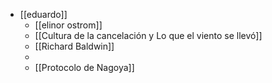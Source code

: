 - [[eduardo]]
	- [[elinor ostrom]]
	- [[Cultura de la cancelación y Lo que el viento se llevó]]
	- [[Richard Baldwin]] 
	- 
	- [[Protocolo de Nagoya]] 